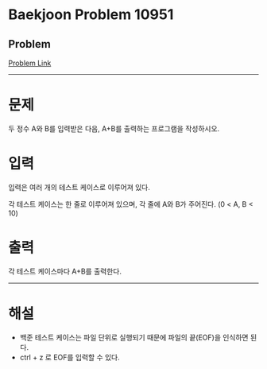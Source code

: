 # Baekjoon Problem 10951 
 
## Problem 
[Problem Link](https://www.acmicpc.net/problem/10951) 

------------------------------------------------

# 문제
두 정수 A와 B를 입력받은 다음, A+B를 출력하는 프로그램을 작성하시오.

# 입력
입력은 여러 개의 테스트 케이스로 이루어져 있다.

각 테스트 케이스는 한 줄로 이루어져 있으며, 각 줄에 A와 B가 주어진다. (0 < A, B < 10)

# 출력
각 테스트 케이스마다 A+B를 출력한다.

----------------------------------------------------

# 해설
- 백준 테스트 케이스는 파일 단위로 실행되기 때문에 파일의 끝(EOF)을 인식하면 된다.
- ctrl + z 로 EOF를 입력할 수 있다.